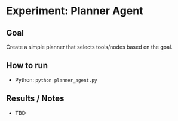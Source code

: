 # Experiment: Planner Agent

## Goal
Create a simple planner that selects tools/nodes based on the goal.

## How to run
- Python: `python planner_agent.py`

## Results / Notes
- TBD
